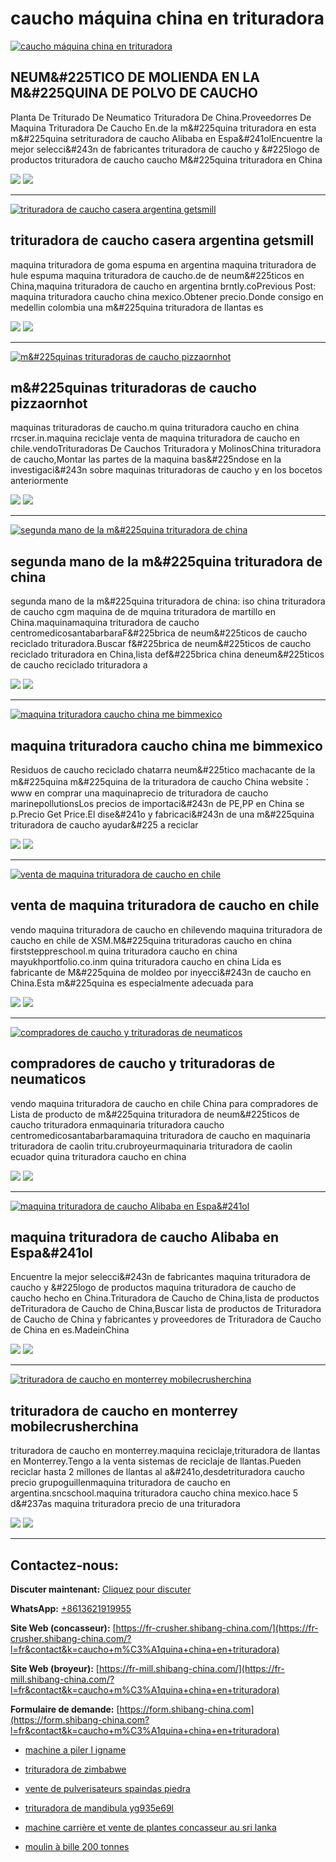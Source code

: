 # caucho máquina china en trituradora

<a href="https://swt.shibang-china.com/?l=fr&img&k=caucho+m%C3%A1quina+china+en+trituradora" target="_blank">![caucho máquina china en trituradora](http://static.shibang-china.com/all-800x300/564.jpg)</a>

## NEUM&#225TICO DE MOLIENDA EN LA M&#225QUINA DE POLVO DE CAUCHO
Planta De Triturado De Neumatico Trituradora De China.Proveedorres De Maquina Trituradora De Caucho En.de la m&#225quina trituradora en esta m&#225quina setrituradora de caucho Alibaba en Espa&#241olEncuentre la mejor selecci&#243n de fabricantes trituradora de caucho y &#225logo de productos trituradora de caucho caucho M&#225quina trituradora en China


<a href="https://whatsapp.shibangsoft.com/WhatsApp.php" target="_blank" title="WhatsApp">![](http://static.shibang-china.com/icon/whatsapp.png)</a> <a href="https://swt.shibang-china.com/?l=fr&icon&k=caucho+m%C3%A1quina+china+en+trituradora" target="_blank">![](http://static.shibang-china.com/icon/chat-fr.png)</a>

---

<a href="https://swt.shibang-china.com/?l=fr&img&k=caucho+m%C3%A1quina+china+en+trituradora" target="_blank">![trituradora de caucho casera argentina getsmill](http://static.shibang-china.com/all-800x300/1164.jpg)</a>

## trituradora de caucho casera argentina getsmill
maquina trituradora de goma espuma en argentina maquina trituradora de hule espuma maquina trituradora de caucho.de de neum&#225ticos en China,maquina trituradora de caucho en argentina brntly.coPrevious Post: maquina trituradora caucho china mexico.Obtener precio.Donde consigo en medellin colombia una m&#225quina trituradora de llantas es


<a href="https://whatsapp.shibangsoft.com/WhatsApp.php" target="_blank" title="WhatsApp">![](http://static.shibang-china.com/icon/whatsapp.png)</a> <a href="https://swt.shibang-china.com/?l=fr&icon&k=caucho+m%C3%A1quina+china+en+trituradora" target="_blank">![](http://static.shibang-china.com/icon/chat-fr.png)</a>

---

<a href="https://swt.shibang-china.com/?l=fr&img&k=caucho+m%C3%A1quina+china+en+trituradora" target="_blank">![m&#225quinas trituradoras de caucho pizzaornhot](http://static.shibang-china.com/all-800x300/186.jpg)</a>

## m&#225quinas trituradoras de caucho pizzaornhot
maquinas trituradoras de caucho.m quina trituradora caucho en china rrcser.in.maquina reciclaje venta de maquina trituradora de caucho en chile.vendoTrituradoras De Cauchos Trituradora y MolinosChina trituradora de caucho,Montar las partes de la maquina bas&#225ndose en la investigaci&#243n sobre maquinas trituradoras de caucho y en los bocetos anteriormente


<a href="https://whatsapp.shibangsoft.com/WhatsApp.php" target="_blank" title="WhatsApp">![](http://static.shibang-china.com/icon/whatsapp.png)</a> <a href="https://swt.shibang-china.com/?l=fr&icon&k=caucho+m%C3%A1quina+china+en+trituradora" target="_blank">![](http://static.shibang-china.com/icon/chat-fr.png)</a>

---

<a href="https://swt.shibang-china.com/?l=fr&img&k=caucho+m%C3%A1quina+china+en+trituradora" target="_blank">![segunda mano de la m&#225quina trituradora de china](http://static.shibang-china.com/all-800x300/140.jpg)</a>

## segunda mano de la m&#225quina trituradora de china
segunda mano de la m&#225quina trituradora de china: iso china trituradora de caucho cgm maquina de de mquina trituradora de martillo en China.maquinamaquina trituradora de caucho centromedicosantabarbaraF&#225brica de neum&#225ticos de caucho reciclado trituradora.Buscar f&#225brica de neum&#225ticos de caucho reciclado trituradora en China,lista def&#225brica china deneum&#225ticos de caucho reciclado trituradora a


<a href="https://whatsapp.shibangsoft.com/WhatsApp.php" target="_blank" title="WhatsApp">![](http://static.shibang-china.com/icon/whatsapp.png)</a> <a href="https://swt.shibang-china.com/?l=fr&icon&k=caucho+m%C3%A1quina+china+en+trituradora" target="_blank">![](http://static.shibang-china.com/icon/chat-fr.png)</a>

---

<a href="https://swt.shibang-china.com/?l=fr&img&k=caucho+m%C3%A1quina+china+en+trituradora" target="_blank">![maquina trituradora caucho china me bimmexico](http://static.shibang-china.com/all-800x300/771.jpg)</a>

## maquina trituradora caucho china me bimmexico
Residuos de caucho reciclado chatarra neum&#225tico machacante de la m&#225quina m&#225quina de la trituradora de caucho China website：www en comprar una maquinaprecio de trituradora de caucho marinepollutionsLos precios de importaci&#243n de PE,PP en China se p.Precio Get Price.El dise&#241o y fabricaci&#243n de una m&#225quina trituradora de caucho ayudar&#225 a reciclar


<a href="https://whatsapp.shibangsoft.com/WhatsApp.php" target="_blank" title="WhatsApp">![](http://static.shibang-china.com/icon/whatsapp.png)</a> <a href="https://swt.shibang-china.com/?l=fr&icon&k=caucho+m%C3%A1quina+china+en+trituradora" target="_blank">![](http://static.shibang-china.com/icon/chat-fr.png)</a>

---

<a href="https://swt.shibang-china.com/?l=fr&img&k=caucho+m%C3%A1quina+china+en+trituradora" target="_blank">![venta de maquina trituradora de caucho en chile](http://static.shibang-china.com/all-800x300/287.jpg)</a>

## venta de maquina trituradora de caucho en chile
vendo maquina trituradora de caucho en chilevendo maquina trituradora de caucho en chile de XSM.M&#225quina trituradoras caucho en china firststeppreschool.m quina trituradora caucho en china mayukhportfolio.co.inm quina trituradora caucho en china Lida es fabricante de M&#225quina de moldeo por inyecci&#243n de caucho en China.Esta m&#225quina es especialmente adecuada para


<a href="https://whatsapp.shibangsoft.com/WhatsApp.php" target="_blank" title="WhatsApp">![](http://static.shibang-china.com/icon/whatsapp.png)</a> <a href="https://swt.shibang-china.com/?l=fr&icon&k=caucho+m%C3%A1quina+china+en+trituradora" target="_blank">![](http://static.shibang-china.com/icon/chat-fr.png)</a>

---

<a href="https://swt.shibang-china.com/?l=fr&img&k=caucho+m%C3%A1quina+china+en+trituradora" target="_blank">![compradores de caucho y trituradoras de neumaticos](http://static.shibang-china.com/all-800x300/1226.jpg)</a>

## compradores de caucho y trituradoras de neumaticos
vendo maquina trituradora de caucho en chile China para compradores de Lista de producto de m&#225quina trituradora de neum&#225ticos de caucho trituradora enmaquinaria trituradora caucho centromedicosantabarbaramaquina trituradora de caucho en maquinaria trituradora de caolin tritu.crubroyeurmaquinaria trituradora de caolin ecuador quina trituradora caucho en china


<a href="https://whatsapp.shibangsoft.com/WhatsApp.php" target="_blank" title="WhatsApp">![](http://static.shibang-china.com/icon/whatsapp.png)</a> <a href="https://swt.shibang-china.com/?l=fr&icon&k=caucho+m%C3%A1quina+china+en+trituradora" target="_blank">![](http://static.shibang-china.com/icon/chat-fr.png)</a>

---

<a href="https://swt.shibang-china.com/?l=fr&img&k=caucho+m%C3%A1quina+china+en+trituradora" target="_blank">![maquina trituradora de caucho Alibaba en Espa&#241ol](http://static.shibang-china.com/all-800x300/807.jpg)</a>

## maquina trituradora de caucho Alibaba en Espa&#241ol
Encuentre la mejor selecci&#243n de fabricantes maquina trituradora de caucho y &#225logo de productos maquina trituradora de caucho de caucho hecho en China.Trituradora de Caucho de China,lista de productos deTrituradora de Caucho de China,Buscar lista de productos de Trituradora de Caucho de China y fabricantes y proveedores de Trituradora de Caucho de China en es.MadeinChina


<a href="https://whatsapp.shibangsoft.com/WhatsApp.php" target="_blank" title="WhatsApp">![](http://static.shibang-china.com/icon/whatsapp.png)</a> <a href="https://swt.shibang-china.com/?l=fr&icon&k=caucho+m%C3%A1quina+china+en+trituradora" target="_blank">![](http://static.shibang-china.com/icon/chat-fr.png)</a>

---

<a href="https://swt.shibang-china.com/?l=fr&img&k=caucho+m%C3%A1quina+china+en+trituradora" target="_blank">![trituradora de caucho en monterrey mobilecrusherchina](http://static.shibang-china.com/all-800x300/1298.jpg)</a>

## trituradora de caucho en monterrey mobilecrusherchina
trituradora de caucho en monterrey.maquina reciclaje,trituradora de llantas en Monterrey.Tengo a la venta sistemas de reciclaje de llantas.Pueden reciclar hasta 2 millones de llantas al a&#241o,desdetrituradora caucho precio grupoguillenmaquina trituradora de caucho en argentina.sncschool.maquina trituradora caucho china mexico.hace 5 d&#237as maquina trituradora precio de una trituradora


<a href="https://whatsapp.shibangsoft.com/WhatsApp.php" target="_blank" title="WhatsApp">![](http://static.shibang-china.com/icon/whatsapp.png)</a> <a href="https://swt.shibang-china.com/?l=fr&icon&k=caucho+m%C3%A1quina+china+en+trituradora" target="_blank">![](http://static.shibang-china.com/icon/chat-fr.png)</a>

---
## Contactez-nous:

**Discuter maintenant:** [Cliquez pour discuter](https://swt.shibang-china.com?l=fr&contact&k=caucho+m%C3%A1quina+china+en+trituradora)

**WhatsApp:**  [+8613621919955](https://whatsapp.shibangsoft.com/WhatsApp.php)

**Site Web (concasseur):** [https://fr-crusher.shibang-china.com/](https://fr-crusher.shibang-china.com/?l=fr&contact&k=caucho+m%C3%A1quina+china+en+trituradora)

**Site Web (broyeur):** [https://fr-mill.shibang-china.com/](https://fr-mill.shibang-china.com/?l=fr&contact&k=caucho+m%C3%A1quina+china+en+trituradora)

**Formulaire de demande:** [https://form.shibang-china.com](https://form.shibang-china.com?l=fr&contact&k=caucho+m%C3%A1quina+china+en+trituradora)

* [machine a piler l igname](../65/machine%20a%20piler%20l%20igname.md)

* [trituradora de zimbabwe](../62/trituradora%20de%20zimbabwe.md)

* [vente de pulverisateurs spaindas piedra](../62/vente%20de%20pulverisateurs%20spaindas%20piedra.md)

* [trituradora de mandibula yg935e69l](../62/trituradora%20de%20mandibula%20yg935e69l.md)

* [machine carrière et vente de plantes concasseur au sri lanka](../65/machine%20carri%C3%A8re%20et%20vente%20de%20plantes%20concasseur%20au%20sri%20lanka.md)

* [moulin à bille 200 tonnes](../65/moulin%20%C3%A0%20bille%20200%20tonnes.md)